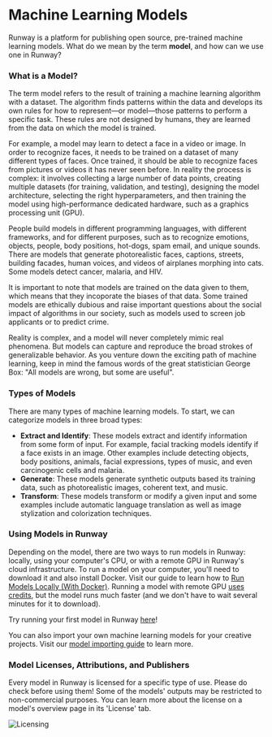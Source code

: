 # Machine Learning Models

Runway is a platform for publishing open source, pre-trained machine learning models. What do we mean by the term **model**, and how can we use one in Runway?

### What is a Model?

The term model refers to the result of training a machine learning algorithm with a dataset. The algorithm finds patterns within the data and develops its own rules for how to represent—or model—those patterns to perform a specific task. These rules are not designed by humans, they are learned from the data on which the model is trained. 

For example, a model may learn to detect a face in a video or image. In order to recognize faces, it needs to be trained on a dataset of many different types of faces. Once trained, it should be able to recognize faces from pictures or videos it has never seen before. In reality the process is complex: it involves collecting a large number of data points, creating multiple datasets (for training, validation, and testing), designing the model architecture, selecting the right hyperparameters, and then training the model using high-performance dedicated hardware, such as a graphics processing unit (GPU).

People build models in different programming languages, with different frameworks, and for different purposes, such as to recognize emotions, objects, people, body positions, hot-dogs, spam email, and unique sounds. There are models that generate photorealistic faces, captions, streets, building facades, human voices, and videos of airplanes morphing into cats. Some models detect cancer, malaria, and HIV. 

It is important to note that models are trained on the data given to them, which means that they incoporate the biases of that data. Some trained models are ethically dubious and raise important questions about the social impact of algorithms in our society, such as models used to screen job applicants or to predict crime. 

Reality is complex, and a model will never completely mimic real phenomena. But models can capture and reproduce the broad strokes of generalizable behavior. As you venture down the exciting path of machine learning, keep in mind the famous words of the great statistician George Box: "All models are wrong, but some are useful".

### Types of Models

There are many types of machine learning models. To start, we can categorize models in three broad types:

- **Extract and Identify**: These models extract and identify information from some form of input. For example, facial tracking models identify if a face exists in an image. Other examples include detecting objects, body positions, animals, facial expressions, types of music, and even carcinogenic cells and malaria.
- **Generate**: These models generate synthetic outputs based its training data, such as photorealistic images, coherent text, and music.
- **Transform**: These models transform or modify a given input and some examples include automatic language translation as well as image stylization and colorization techniques.

### Using Models in Runway

Depending on the model, there are two ways to run models in Runway: locally, using your computer's CPU, or with a remote GPU in Runway's cloud infrastructure. To run a model on your computer, you'll need to download it and also install Docker. Visit our guide to learn how to [Run Models Locally (With Docker)](how-to/run-models-locally.md). Running a model with remote GPU [uses credits](https://support.runwayml.com/credits-and-plans/how-much-does-runway-cost), but the model runs much faster (and we don't have to wait several minutes for it to download).

Try running your first model in Runway [here](tutorials/tutorial_t2i.md)!

You can also import your own machine learning models for your creative projects. Visit our [model importing guide](how-to/import-models.md) to learn more.

### Model Licenses, Attributions, and Publishers

Every model in Runway is licensed for a specific type of use. Please do check before using them! Some of the models' outputs may be restricted to non-commercial purposes. You can learn more about the license on a model's overview page in its 'License' tab.

![Licensing](assets/images/model_101/licensing_attributes.png)
